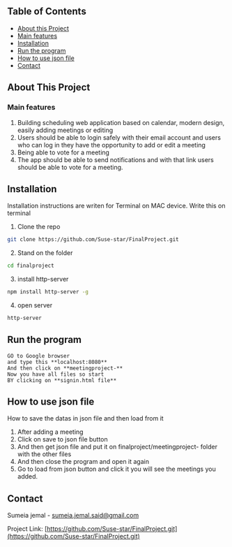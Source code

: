 
<!-- TABLE OF CONTENTS -->
## Table of Contents

* [About this Project](#about-this-project)
* [Main features](#main-features)
* [Installation](#installation)
* [Run the program](#Run-the-program)
* [How to use json file](#how-to-use-json-file)
* [Contact](#contact)


<!-- ABOUT THIS PROJECT -->
## About This Project


### Main features

1. Building scheduling web application based on calendar, modern design, easily adding meetings or editing
2. Users should be able to login safely with their email account and users who can log in they have the opportunity to add or edit a meeting
3. Being able to vote for a meeting
4. The app should be able to send notifications and with that link users should be able to vote for a meeting.




## Installation

Installation instructions are writen for Terminal on MAC device.
Write this on terminal

1. Clone the repo
```sh
git clone https://github.com/Suse-star/FinalProject.git
```
2. Stand on the folder
```sh
cd finalproject
```
3. install http-server 
```sh
npm install http-server -g
```
4. open server 
```sh
http-server 
```


## Run the program


```
GO to Google browser 
and type this **localhost:8080**
And then click on **meetingproject-**
Now you have all files so start 
BY clicking on **signin.html file**

```

<!-- json -->
## How to use json file

How to save the datas in json file and then load from it

1. After adding a meeting
2. Click on save to json file button
3. And then get json file and put it on finalproject/meetingproject- folder with the other files
4. And then close the program and open it again 
5. Go to load from json button and click it you will see the meetings you added. 



<!-- CONTACT -->
## Contact

Sumeia jemal - sumeia.jemal.said@gmail.com

Project Link: [https://github.com/Suse-star/FinalProject.git](https://github.com/Suse-star/FinalProject.git)





